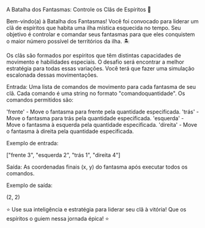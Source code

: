 A Batalha dos Fantasmas: Controle os Clãs de Espíritos 👻


Bem-vindo(a) à Batalha dos Fantasmas! Você foi convocado para liderar um clã de espíritos que habita uma ilha mística esquecida no tempo. Seu objetivo é controlar e comandar seus fantasmas para que eles conquistem o maior número possível de territórios da ilha. 🏝️

Os clãs são formados por espíritos que têm distintas capacidades de movimento e habilidades especiais. O desafio será encontrar a melhor estratégia para todas essas variações. Você terá que fazer uma simulação escalonada dessas movimentações.

Entrada: Uma lista de comandos de movimento para cada fantasma de seu clã. Cada comando é uma string no formato "comandoquantidade". Os comandos permitidos são:

'frente' - Move o fantasma para frente pela quantidade especificada.
'trás' - Move o fantasma para trás pela quantidade especificada.
'esquerda' - Move o fantasma à esquerda pela quantidade especificada.
'direita' - Move o fantasma à direita pela quantidade especificada.

Exemplo de entrada:

["frente 3", "esquerda 2", "trás 1", "direita 4"]

Saída: As coordenadas finais (x, y) do fantasma após executar todos os comandos.

Exemplo de saída:

(2, 2)

⭐️ Use sua inteligência e estratégia para liderar seu clã à vitória! Que os espíritos o guiem nessa jornada épica! ⭐️

